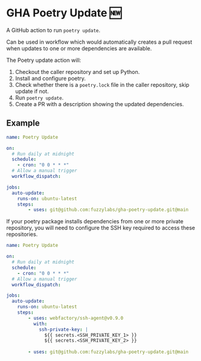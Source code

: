 # GHA Poetry Update 🆕

A GitHub action to run `poetry update`.

Can be used in workflow which would automatically creates a pull request when updates to one or more dependencies are available.

The Poetry update action will:
1. Checkout the caller repository and set up Python.
2. Install and configure poetry.
3. Check whether there is a `poetry.lock` file in the caller repository, skip update if not.
4. Run `poetry update`.
5. Create a PR with a description showing the updated dependencies.


## Example

```yaml
name: Poetry Update

on: 
  # Run daily at midnight
  schedule:
    - cron: "0 0 * * *"
  # Allow a manual trigger
  workflow_dispatch:

jobs:
  auto-update:
    runs-on: ubuntu-latest
    steps:
        - uses: git@github.com:fuzzylabs/gha-poetry-update.git@main
```

If your poetry package installs dependencies from one or more private repository, you will need to configure the SSH key required to access these repositories.

```yaml
name: Poetry Update

on: 
  # Run daily at midnight
  schedule:
    - cron: "0 0 * * *"
  # Allow a manual trigger
  workflow_dispatch:

jobs:
  auto-update:
    runs-on: ubuntu-latest
    steps:
        - uses: webfactory/ssh-agent@v0.9.0
          with:
            ssh-private-key: |
              ${{ secrets.<SSH_PRIVATE_KEY_1> }}
              ${{ secrets.<SSH_PRIVATE_KEY_2> }}
    
        - uses: git@github.com:fuzzylabs/gha-poetry-update.git@main
```